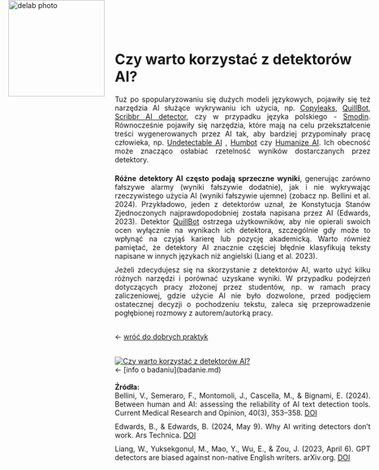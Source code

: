 <div style="position: absolute; top: 0; left: 1.3em; width: 190px; height: 190px; overflow: hidden;">
    <img src="/genai_site/assets/logo2.png" alt="delab photo" style="width: 100%; height: 100%; object-fit: contain; display: block;">
</div>

<h1 style="margin-top: 50px;"> Czy warto korzystać z detektorów AI?</h1>

<div style="text-align: justify; margin-bottom: 20px;">
Tuż po spopularyzowaniu się dużych modeli językowych, pojawiły się też narzędzia AI służące wykrywaniu ich użycia, np. <a href="https://copyleaks.com" target="_blank">Copyleaks</a>, <a href="https://quillbot.com/ai-content-detector" target="_blank">QuillBot</a>, <a href="https://www.scribbr.com/ai-detector/" target="_blank">Scribbr AI detector</a>, czy w przypadku języka polskiego - <a href="https://smodin.io/pl/detektor-tresci-ai" target="_blank">Smodin</a>. Równocześnie pojawiły się narzędzia, które mają na celu przekształcenie treści wygenerowanych przez AI tak, aby bardziej przypominały pracę człowieka, np. <a href="https://undetectable.ai" target="_blank">Undetectable AI</a>
, <a href="https://humbot.ai" target="_blank">Humbot</a> czy <a href="https://www.humanizeai.pro" target="_blank">Humanize AI</a>. Ich obecność może znacząco osłabiać rzetelność wyników dostarczanych przez detektory. 
</div>
<div style="text-align: justify; margin-bottom: 10px;">
<b>Różne detektory AI często podają sprzeczne wyniki</b>, generując zarówno fałszywe alarmy (wyniki fałszywie dodatnie), jak i nie wykrywając rzeczywistego użycia AI (wyniki fałszywie ujemne) (zobacz np. Bellini et al. 2024). Przykładowo, jeden z detektorów uznał, że Konstytucja Stanów Zjednoczonych najprawdopodobniej została napisana przez AI (Edwards, 2023). Detektor <a href="https://quillbot.com/ai-content-detector" target="_blank">QuillBot</a> ostrzega użytkowników, aby nie opierali swoich ocen wyłącznie na wynikach ich detektora, szczególnie gdy może to wpłynąć na czyjąś karierę lub pozycję akademicką. Warto również pamiętać, że detektory AI znacznie częściej błędnie klasyfikują teksty napisane w innych językach niż angielski (Liang et al. 2023). 
</div>
<div style="text-align: justify; margin-bottom: 30px;">
Jeżeli zdecydujesz się na skorzystanie z detektorów AI, warto użyć kilku różnych narzędzi i porównać uzyskane wyniki. W przypadku podejrzeń dotyczących pracy złożonej przez studentów, np. w ramach pracy zaliczeniowej, gdzie użycie AI nie było dozwolone, przed podjęciem ostatecznej decyzji o pochodzeniu tekstu, zaleca się przeprowadzenie pogłębionej rozmowy z autorem/autorką pracy.</div>


← [wróć do dobrych praktyk](wytyczne.md)
<br></br>

<div class='tableauPlaceholder' id='viz1728397060124' style='position: relative'><noscript><a href='#'><img alt='Czy warto korzystać z detektorów AI? ' src='https:&#47;&#47;public.tableau.com&#47;static&#47;images&#47;Cz&#47;CzywartokorzystaczdetektorowAI&#47;CzywartokorzystazdetektorwAI&#47;1_rss.png' style='border: none' /></a></noscript><object class='tableauViz'  style='display:none;'><param name='host_url' value='https%3A%2F%2Fpublic.tableau.com%2F' /> <param name='embed_code_version' value='3' /> <param name='site_root' value='' /><param name='name' value='CzywartokorzystaczdetektorowAI&#47;CzywartokorzystazdetektorwAI' /><param name='tabs' value='no' /><param name='toolbar' value='yes' /><param name='static_image' value='https:&#47;&#47;public.tableau.com&#47;static&#47;images&#47;Cz&#47;CzywartokorzystaczdetektorowAI&#47;CzywartokorzystazdetektorwAI&#47;1.png' /> <param name='animate_transition' value='yes' /><param name='display_static_image' value='yes' /><param name='display_spinner' value='yes' /><param name='display_overlay' value='yes' /><param name='display_count' value='yes' /><param name='language' value='en-GB' /></object></div>                <script type='text/javascript'>                    var divElement = document.getElementById('viz1728397060124');                    var vizElement = divElement.getElementsByTagName('object')[0];                    if ( divElement.offsetWidth > 800 ) { vizElement.style.width='800px';vizElement.style.height='827px';} else if ( divElement.offsetWidth > 500 ) { vizElement.style.width='800px';vizElement.style.height='827px';} else { vizElement.style.width='100%';vizElement.style.height='1077px';}                     var scriptElement = document.createElement('script');                    scriptElement.src = 'https://public.tableau.com/javascripts/api/viz_v1.js';                    vizElement.parentNode.insertBefore(scriptElement, vizElement);                </script>
← [info o badaniu](badanie.md)
<br></br>

<b>
Źródła: </b>
<div style="text-align: justify; margin-bottom: 10px;">
Bellini, V., Semeraro, F., Montomoli, J., Cascella, M., & Bignami, E. (2024). Between human and AI: assessing the reliability of AI text detection tools. Current Medical Research and Opinion, 40(3), 353–358. <a href="https://doi.org/10.1080/03007995.2024.2310086" target="_blank">DOI</a>
</div>
<div style="text-align: justify; margin-bottom: 10px;">
Edwards, B., & Edwards, B. (2024, May 9). Why AI writing detectors don’t work. Ars Technica. <a href="https://arstechnica.com/information-technology/2023/07/why-ai-detectors-think-the-us-constitution-was-written-by-ai/" target="_blank">DOI</a>
</div>
<div style="text-align: justify; margin-bottom: 10px;">
Liang, W., Yuksekgonul, M., Mao, Y., Wu, E., & Zou, J. (2023, April 6). GPT detectors are biased against non-native English writers. arXiv.org. <a href="https://arxiv.org/abs/2304.02819" target="_blank">DOI</a>
</div>
